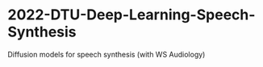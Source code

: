 # 2022-DTU-Deep-Learning-Speech-Synthesis
Diffusion models for speech synthesis (with WS Audiology)
